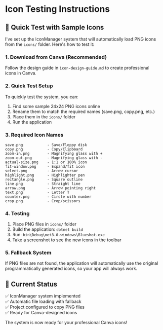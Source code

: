 # Icon Testing Instructions

## 🎨 Quick Test with Sample Icons

I've set up the IconManager system that will automatically load PNG icons from the `icons/` folder. Here's how to test it:

### 1. **Download from Canva** (Recommended)
Follow the design guide in `icon-design-guide.md` to create professional icons in Canva.

### 2. **Quick Test Setup**
To quickly test the system, you can:
1. Find some sample 24x24 PNG icons online
2. Rename them to match the required names (save.png, copy.png, etc.)
3. Place them in the `icons/` folder
4. Run the application

### 3. **Required Icon Names**
```
save.png           - Save/Floppy disk
copy.png           - Copy/Clipboard  
zoom-in.png        - Magnifying glass with +
zoom-out.png       - Magnifying glass with -
actual-size.png    - 1:1 or 100% icon
fit-window.png     - Expand/fit icon
select.png         - Arrow cursor
highlight.png      - Highlighter pen
rectangle.png      - Square outline
line.png           - Straight line
arrow.png          - Arrow pointing right
text.png           - Letter T
counter.png        - Circle with number
crop.png           - Crop/scissors
```

### 4. **Testing**
1. Place PNG files in `icons/` folder
2. Build the application: `dotnet build`
3. Run: `bin\Debug\net8.0-windows\Blueshot.exe`
4. Take a screenshot to see the new icons in the toolbar

### 5. **Fallback System**
If PNG files are not found, the application will automatically use the original programmatically generated icons, so your app will always work.

## 🎯 Current Status

✅ IconManager system implemented  
✅ Automatic file loading with fallback  
✅ Project configured to copy PNG files  
✅ Ready for Canva-designed icons  

The system is now ready for your professional Canva icons!
